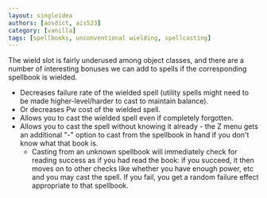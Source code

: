 ```yaml
---
layout: singleidea
authors: [aosdict, ais523]
category: [vanilla]
tags: [spellbooks, unconventional wielding, spellcasting]
---
```

The wield slot is fairly underused among object classes, and there are a number
of interesting bonuses we can add to spells if the corresponding spellbook is
wielded.
* Decreases failure rate of the wielded spell (utility spells might need to be
  made higher-level/harder to cast to maintain balance).
* Or decreases Pw cost of the wielded spell.
* Allows you to cast the wielded spell even if completely forgotten.
* Allows you to cast the spell without knowing it already - the Z menu gets an
  additional "-" option to cast from the spellbook in hand if you don't know
  what that book is.
  * Casting from an unknown spellbook will immediately check for reading success
    as if you had read the book: if you succeed, it then moves on to other
    checks like whether you have enough power, etc and you may cast the spell.
    If you fail, you get a random failure effect appropriate to that spellbook.
